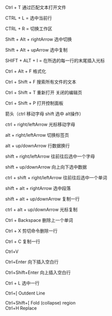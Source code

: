 Ctrl + T 通过匹配文本打开文件

CTRL + L = 选中当前行

CTRL + R = 切换工作区



Shift + Alt + rightArrow 选中切换

Shift + Alt + upArrow 选中复制

SHIFT + ALT + I = 在所选的每一行的末尾插入光标



Ctrl + Alt + F 格式化



Ctrl + Shift + F  搜索所有文件的文本

Ctrl + Shift + T 重新打开 关闭的编辑页

Ctrl + Shift + P 打开控制面板





箭头（ctrl 移动字母 shift 选中 alt操作）

ctrl + right/leftArrow 光标移动字母

alt + right/leftArrow 切换标签页

alt + up/downArrow 行数据换行

shift + right/leftArrow  往前往后选中一个字母

shift + up/downArrow  向上向下选中数据

ctrl + shift + right/leftArrow  往前往后选中一个单词

shift + alt + rightArrow 选中段落

shift + alt + up/downArrow 复制一行

ctrl + alt + up/downArrow 光标复制



Ctrl + Backspace 删除上一个单词

Ctrl + X 剪切命令删除一行

Ctrl + C 复制一行

Ctrl+V 

Ctrl+Enter 向下插入空白行

Ctrl+Shift+Enter 向上插入空白行

Ctrl + L 选中一行

Ctrl+[	Outdent Line

Ctrl+Shift+[	Fold (collapse) region	
Ctrl+H Replace	